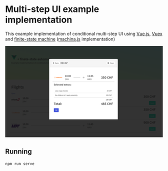 # Multi-step UI example implementation

This example implementation of conditional multi-step UI using [Vue.js](https://github.com/vuejs/vue), [Vuex](https://github.com/vuejs/vuex) and [finite-state machine](https://en.wikipedia.org/wiki/Finite-state_machine) ([machina.js](https://github.com/ifandelse/machina.js) implementation)

![screenshot](./public/screenshot.png)

## Running

`npm run serve`